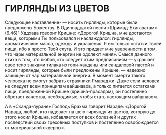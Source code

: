 # ГИРЛЯНДЫ ИЗ ЦВЕТОВ

Следующее наставление- — носить гирлянды, которые были предложены Божеству. В Одиннадцатой песни «Шримад-Бхагаватам» (6.46)" Уддхава говорит Кришне: «Дорогой Кришна, мне достаются вещи, которыми Ты пользовался и наслаждался: гирлянды, ароматические масла, одежды и украшения. Я ем только остатки Твоей пищи, ибо я просто Твой слуга. И это придает мне уверенности в том, что чары материальной энергии не одолеют меня». Смысл данного стиха в том, что любой, кто следует этим предписаниям — украшает свое тело знаками тилака из гопи-чанданы или сандаловой пастой и носит гирлянды, которые были предложены Кришне, — надежно защищен от чар материальной энергии. В момент смерти такого человека не смогут забрать стражники Ямараджи. Даже если человек не следует всем принципам вайшнавов, а только питается остатками пищи, предложенной Кришне (кришна-прасадом), он постепенно обретает качества, необходимые, чтобы стать настоящим вайшнавом.

А в «Сканда-пуране» Господь Брахма говорит Нараде: «Дорогой Нарада, любой, кто надевает на шею гирлянду из цветов, которую до этого носил Кришна, избавляется от всех болезней и других последствий своих греховных поступков и постепенно освобождается от материальной скверны».
